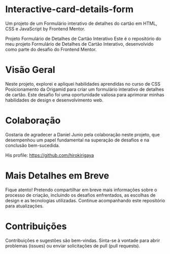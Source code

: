 # Interactive-card-details-form
 Um projeto de um Formulário interativo de detalhes do cartão em HTML, CSS e JavaScript by Frontend Mentor.

Projeto Formulário de Detalhes de Cartão Interativo
Este é o repositório do meu projeto Formulário de Detalhes de Cartão Interativo, desenvolvido como parte do desafio do Frontend Mentor.

# Visão Geral
Neste projeto, explorei e apliquei habilidades aprendidas no curso de CSS Posicionamento da Origamid para criar um formulário interativo de detalhes de cartão. Este desafio foi uma oportunidade valiosa para aprimorar minhas habilidades de design e desenvolvimento web.

# Colaboração
Gostaria de agradecer a Daniel Junio pela colaboração neste projeto, que desempenhou um papel fundamental na superação de desafios e na conclusão bem-sucedida.

His profile: https://github.com/hirokirigaya

# Mais Detalhes em Breve
Fique atento! Pretendo compartilhar em breve mais informações sobre o processo de criação, incluindo os desafios enfrentados, as escolhas de design e as tecnologias utilizadas. Continue acompanhando este repositório para atualizações.

# Contribuições
Contribuições e sugestões são bem-vindas. Sinta-se à vontade para abrir problemas (issues) ou enviar solicitações de pull (pull requests).
